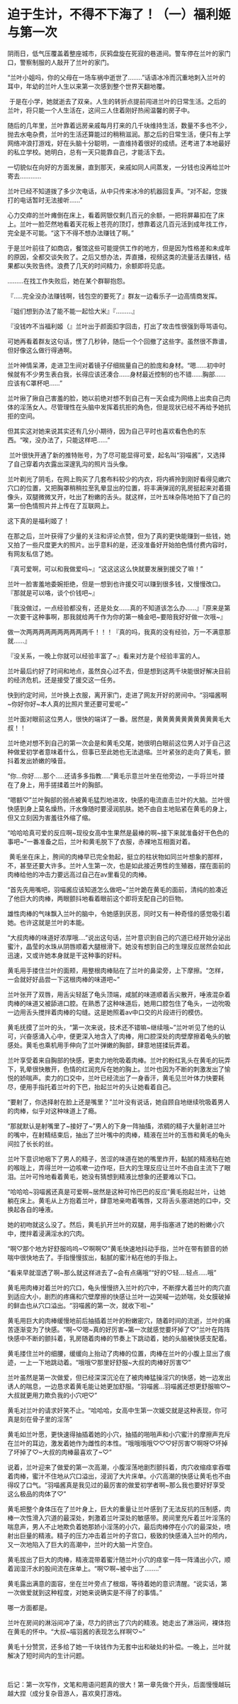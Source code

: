 # 迫于生计，不得不下海了！（一）福利姬与第一次

阴雨日，低气压覆盖着整座城市，灰鸦盘旋在死寂的巷道间。警车停在兰叶的家门口，警察制服的人敲开了兰叶的家门。

“兰叶小姐吗，你的父母在一场车祸中逝世了……..”话语冰冷而沉重地刺入兰叶的耳中，年幼的兰叶人生以来第一次感到整个世界天翻地覆。

 于是在小学，她就逝去了双亲。人生的转折点提前闯进兰叶的日常生活。之后的兰叶，将只能一个人生活在，这间三人住着刚好热闹温馨的房子中。

随后的几年里，兰叶靠着远房亲戚每月打来的几千块维持生活，数量不多也不少，抛去水电杂费，兰叶的生活还算能过的稍稍滋润。那之后的日常生活，便只有上学网络冲浪打游戏，好在头脑十分聪明，一直维持着很好的成绩。还考进了本地最好的私立学校。她明白，总有一天只能靠自己，才能活下去。

一切貌似在向好的方面发展，直到那天，亲戚如同人间蒸发，一分钱也没再给兰叶寄去…………

兰叶已经不知道拨了多少次电话，从中只传来冰冷的机器回复声。“对不起，您拨打的电话暂时无法接听……”

心力交瘁的兰叶瘫倒在床上，看着网银仅剩几百元的余额，一把将屏幕扣在了床上。兰叶一脸茫然地看着天花板上苍亮的顶灯，想靠着这几百元活到成年找工作，完全是不可能。“这下不得不想办法赚钱了啊。”

于是兰叶前往了如商店，餐馆这些可能提供工作的地方，但是因为性格差和未成年的原因，全都交谈失败了。之后又想办法，弄直播，视频这类的流量活去赚钱，结果都以失败告终。浪费了几天的时间精力，余额即将见底。

………在找工作失败后，她在某个群聊抱怨。

『…..完全没办法赚钱啊，钱包空的要死了』群友一边看乐子一边高情商发挥。

『姐们想到办法了能不能一起恰大米』『………』

『没钱咋不当福利姬（』兰叶出于颜面扣字回击，打出了攻击性很强到辱骂语句。

可她再看着群友这句话，愣了几秒钟，随后一个个回撤了这些字。虽然很不靠谱，但好像这么做行得通啊。

兰叶神情呆滞，走进卫生间对着镜子仔细揣量自己的脸庞和身材。“嗯……初中时候就有不少男生表白我，长得应该还凑合……身材最近控制的也不错……胸部……应该有C罩杯吧……”

兰叶揪了揪自己害羞的脸，她以前绝对想不到自己有一天会成为网络上出卖自己肉体的淫荡女人。尽管理性在头脑中发挥着抗拒的角色，但是现状已经不再给予她抗拒的空间。

但其实这对她来说其实还有几分小期待，因为自己平时也喜欢看色色的东西。“唉，没办法了，只能这样吧……”

 兰叶很快开通了新的推特账号，为了尽可能显得可爱，起名叫“羽喵酱”，又选择了自己穿着内衣露出深邃乳沟的照片当头像。

兰叶剃光了阴毛，在网上购买了几套布料较少的内衣，将内裤拎到刚好看得见嫩穴穴口的位置，又把胸罩稍稍拉至乳晕显出的位置，将丰满弹润的乳房挺起来对着摄像头，双腿微微叉开，吐出了粉嫩的舌头。就这样，兰叶五味杂陈地拍下了自己的第一份色情照片并上传在了互联网上。

这下真的是福利姬了！ 

在那之后，兰叶获得了少量的关注和评论点赞，但为了真的更快能赚到一些钱，她又拍了一些尺度更大的照片。出乎意料的是，还没准备好开始拍色情付费内容时，有网友私信了她。

『真可爱啊，可以和我做爱吗~』“这这这这么快就要发展到援交了嘛！”

兰叶一脸害羞地委婉拒绝，但是一想到也许援交可以赚到很多钱，又慢慢改口。『那就是可以咯，谈个价钱吧~』

『我没做过，一点经验都没有，还是处女……真的不知道该怎么办……』『原来是第一次要干这种事啊，那我就给两千作为你的第一桶金吧~要陪我好好做一次哦~』

做一次两两两两两两两两两两千！！！『真的吗，我真的没有经验，万一不满意那就……』

『没关系，一晚上你就可以经验丰富了~』看来对方是个经验丰富的人。

兰叶最后约好了时间和地点，虽然良心过不去，但是想到这两千块能很好解决目前的经济危机，还是接受了援交这一任务。 

快到约定时间，兰叶换上衣服，离开家门，走进了网友开好的房间中。“羽喵酱啊~你好你好~本人真的比照片里还要可爱呢~”

兰叶面对眼前这位男人，很快的端详了一番。居然是，黄黄黄黄黄黄黄黄黄黄毛大叔！！

兰叶绝对想不到自己的第一次会是和黄毛交尾，她很明白眼前这位男人对于自己这种做爱初学者意味着什么，但事已至此她也无法退缩。兰叶紧张的走向了黄毛，颤抖着发出娇嫩的嗓音。

“你…你好…..那个…..还请多多指教…..”黄毛示意兰叶坐在他旁边，一手将兰叶搂在了身上，用手搓揉着兰叶的胸部。

“嗯额♡”兰叶胸部的弱点被黄毛猛烈地进攻，快感的电流直击兰叶的大脑。兰叶很快感到身上莫名燥热，汗水像随时要浸润肌肤。她不由自主地贴紧在黄毛的身上，但又立刻因为害羞往外缩了缩。

“哈哈哈真可爱的反应啊~现役女高中生果然是最棒的啊~接下来就准备好干色色的事吧~”一番准备之后，兰叶和黄毛脱下了衣服，赤裸地互相面对着。

 黄毛坐在床上，胯间的肉棒早已完全勃起，挺立的柱状物如同兰叶想象的那样，不，甚至还要大许多。兰叶人生第一次，也是如此接近男性的生殖器，摆在面前的肉棒给他的冲击力要远高过自己在av里看见的肉棒。

“首先先用嘴吧，羽喵酱应该知道怎么做吧~”兰叶跪在黄毛的面前，清纯的脸凑近了他巨大的肉棒，两眼颤抖地看着眼前这个即将支配自己的巨物。

雄性肉棒的气味飘入兰叶的脑中，令她感到厌恶，同时又有一种奇怪的感觉吸引着她。也许这就是兰叶的本能。

“大叔肉棒的味道好浓厚哦….”说出这句话，兰叶意识到自己的穴道已经开始分泌出蜜汁，晶莹的水珠从阴唇顺着大腿根滑下。她没有想到自己的生理反应居然会如此迅速，又或许她本身就是干这种事的好料。

黄毛用手搂住兰叶的面颊，用整根肉棒贴在了兰叶的鼻梁旁，上下摩擦。“怎样，一会就好好品尝一下这根肉棒的味道吧~”

兰叶张开了双唇，用舌尖轻舐了龟头顶端，咸腻的味道顺着舌尖散开，唾液混杂着肉棒的味道又被舔进口腔。在熟悉了这种味道后，她用口腔包住了龟头，一边吮吸一边用舌头搅拌着肉棒的勾缝。这是她照着av中口交的片段进行的模仿。

黄毛抚摸了兰叶的头，“第一次来说，技术还不错嘛~继续哦~”兰叶听见了他的认可，兴奋感涌入心中，便更深入地含入了肉棒，用口腔深处的肉壁摩擦着龟头的敏感处。黄毛也乘机用手伸向了兰叶弹嫩的胸部，肆意地搓揉玩弄着。

兰叶享受着来自胸部的快感，更卖力地吮吸着肉棒。兰叶的粉红乳头在黄毛的玩弄下，乳晕很快散开，色情的红润充斥在她的胸上。兰叶也因为不断的刺激发出了愉悦的娇喘声。卖力的口交中，兰叶已经流出了一身香汗，黄毛见兰叶体力快要耗尽，便用手指托着兰叶的下巴，抬起兰叶的头让她看着自己。

“要射了，你选择射在脸上还是嘴里？”兰叶没有说话，她自顾自地继续吮吸着男人的肉棒，似乎对这种味道上了瘾。

“那就默认是射嘴里了~接好了~”男人的下身一阵抽搐，浓稠的精子大量射进兰叶的嘴中，在射精结束后，抽出了兰叶嘴中的肉棒，精液在兰叶的玉唇和黄毛的龟头间拉了长长的丝。

兰叶下意识地咽下了男人的精子，苦涩的味道在她的嘴里炸开，黏腻的精液粘在她的喉咙上，弄得兰叶一边咳嗽一边作呕，巨大的生理反应让兰叶不由自主流下了眼泪。兰叶可怜地看着黄毛，她没有猜想到精液比想象的还要难以下口。

“哈哈哈~羽喵酱还真是可爱啊~居然是这种可怜巴巴的反应”黄毛抱起兰叶，让她躺在床上。黄毛从上方抱着兰叶，肆意地亲吻着嘴唇，又将舌头塞进她的口中，交换起各自的唾液。

她的初吻就这么没了。然后，黄毛扒开兰叶的双腿，用手指塞进了她的粉嫩小穴中，搅拌着浸满淫水的穴肉。

“啊♡那个地方好舒服呜呜~♡啊啊♡”黄毛快速地抖动手指，兰叶在带有颤音的娇喘中很快地去了。手指慢慢拔出，黏腻的蜜汁粘在他的手指上。

“看来早就湿透了啊~那么就这样进去了~会有点痛哦”“好的♡轻….轻点…..哦”

黄毛用肉棒对着兰叶的穴口，龟头慢慢挤入兰叶的穴中，不断撑大着兰叶的肉穴直到适应大小，剧烈的疼痛和穴壁摩擦的快感让兰叶一边哭喊一边娇喘，处女膜破掉的鲜血也从穴口溢出。“羽喵酱的第一次，就收下啦~”

黄毛用巨大的肉棒缓慢地前后抽插着兰叶的粉嫩密穴，随着时间的流逝，兰叶的痛苦逐渐变为了快感。“啊~♡嗯~真的好厉害~第一次就感觉要坏掉了♡”兰叶在阵阵快感中不断的颤抖着，乳房随着肉棒的节奏上下跳动着，她的头脑被快感支配着。

黄毛搂住兰叶的细腰，缓缓向上抬动了肉棒的位置，肉棒在兰叶的小腹上显出了痕迹，一上一下地跳动着。“哦哦♡那里好舒服~大叔的肉棒好厉害♡”

兰叶虽然是第一次做爱，但已经深深沉沦在了被肉棒猛操淫穴的快感，她一边发出诱人的喘息，一边恳求着黄毛能让她更加舒服。“羽喵酱…羽喵酱还想更舒服嘛♡~大叔就更用力欺负我的小穴吧♡”

黄毛对兰叶的请求奸笑不止。“哈哈哈，女高中生第一次媛交就是这种表现，你可真是刻在骨子里的淫荡”

黄毛如兰叶愿，更快速得抽插着她的小穴，抽插的啪啪声和小穴蜜汁的摩擦声充斥在兰叶的耳边，激发着她作为雌性的本性。“哦哦哦哦♡♡♡好厉害♡啊呀♡坏掉了坏掉了♡~大叔的肉棒最喜欢了~♡”

说着，兰叶迎来了做爱的第一次高潮，小腹淫荡地剧烈颤抖着，肉穴收缩痉挛吞噬着肉棒，蜜汁不住地从穴口溢出，浸润了大片床单。小穴高潮的快感让黄毛也不由得叹了口气。“羽喵酱真是我见过的最厉害的做爱初学者啊~那么我也要好好享受这么极品的肉体了♡”

黄毛把整个身体压在了兰叶身上，巨大的重量让兰叶感到了无法反抗的压制感，肉棒一次性滑入穴道的最深处，刺激着兰叶深处的敏感带。房间里充斥着兰叶淫荡的喘息声，男人不止地欺负着她那娇小淫荡的小穴，最后肉棒停在小穴的最深处，喷射出巨量的精液。精子的压力冲击着兰叶的子宫口，极致的快感涌入兰叶的颅内，又一次地陷入了巨大的高潮中，兰叶的大脑一片空白。

黄毛拔出了巨大的肉棒，精液混带着蜜汁随兰叶小穴的痉挛一阵一阵涌出小穴，顺着润湿汗水的股间流在床单上。“啊♡啊~被中出了……..”

黄毛露出满意的面容，坐在兰叶旁点了根烟，等待着她的意识清醒。“说实话，第一次做爱就到这种程度，对她来说确实是不得了的事情。”

哪一方面都是。 

兰叶在房间的淋浴间冲了澡，尽力的挤出了穴内的精液。她走出了淋浴间，裸体抱在黄毛的怀中。“大叔~喵羽酱的表现怎么样啊♡~”

黄毛十分赞赏，还多给了她一千块钱作为无套中出和破处的补偿。一晚上，兰叶就解决了短时间内的生计问题。

  

后记：第一次写作，文笔和用语问题真的很大！第一章先做个开头，后面慢慢越玩越大捏（成分复杂音游人，喜欢臭打游戏。

